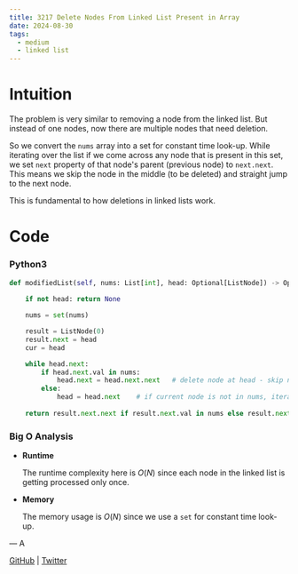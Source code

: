 ```yaml
---
title: 3217 Delete Nodes From Linked List Present in Array
date: 2024-08-30
tags:
  - medium
  - linked list
---
```


# Intuition

The problem is very similar to removing a node from the linked list. But instead of one nodes, now there are multiple nodes that need deletion.


So we convert the `nums` array into a set for constant time look-up. While iterating over the list if we come across any node that is present in this set, we set `next` property of that node's parent (previous node) to `next.next`. This means we skip the node in the middle (to be deleted) and straight jump to the next node.


This is fundamental to how deletions in linked lists work.

# Code

### Python3

```python
def modifiedList(self, nums: List[int], head: Optional[ListNode]) -> Optional[ListNode]:
    
    if not head: return None

    nums = set(nums)

    result = ListNode(0)
    result.next = head
    cur = head

    while head.next:
        if head.next.val in nums:
            head.next = head.next.next   # delete node at head - skip node
        else:
            head = head.next    # if current node is not in nums, iterate normally - no skipping
    
    return result.next.next if result.next.val in nums else result.next
```

### Big O Analysis

- **Runtime**

  The runtime complexity here is $O(N)$ since each node in the linked list is getting processed only once.

- **Memory**

  The memory usage is $O(N)$ since we use a `set` for constant time look-up.

— A

[GitHub](https://github.com/AtharvaKamble) | [Twitter](https://twitter.com/AtharvaKamble07)
